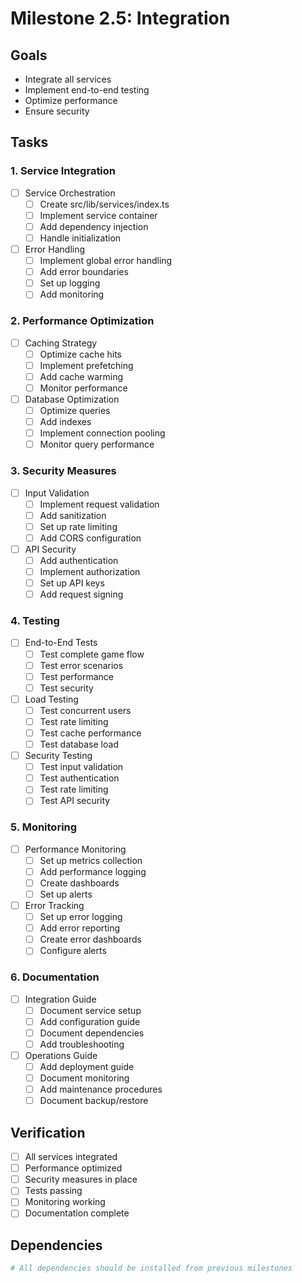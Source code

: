 # Milestone 2.5: Integration

## Goals
- Integrate all services
- Implement end-to-end testing
- Optimize performance
- Ensure security

## Tasks

### 1. Service Integration
- [ ] Service Orchestration
  - [ ] Create src/lib/services/index.ts
  - [ ] Implement service container
  - [ ] Add dependency injection
  - [ ] Handle initialization

- [ ] Error Handling
  - [ ] Implement global error handling
  - [ ] Add error boundaries
  - [ ] Set up logging
  - [ ] Add monitoring

### 2. Performance Optimization
- [ ] Caching Strategy
  - [ ] Optimize cache hits
  - [ ] Implement prefetching
  - [ ] Add cache warming
  - [ ] Monitor performance

- [ ] Database Optimization
  - [ ] Optimize queries
  - [ ] Add indexes
  - [ ] Implement connection pooling
  - [ ] Monitor query performance

### 3. Security Measures
- [ ] Input Validation
  - [ ] Implement request validation
  - [ ] Add sanitization
  - [ ] Set up rate limiting
  - [ ] Add CORS configuration

- [ ] API Security
  - [ ] Add authentication
  - [ ] Implement authorization
  - [ ] Set up API keys
  - [ ] Add request signing

### 4. Testing
- [ ] End-to-End Tests
  - [ ] Test complete game flow
  - [ ] Test error scenarios
  - [ ] Test performance
  - [ ] Test security

- [ ] Load Testing
  - [ ] Test concurrent users
  - [ ] Test rate limiting
  - [ ] Test cache performance
  - [ ] Test database load

- [ ] Security Testing
  - [ ] Test input validation
  - [ ] Test authentication
  - [ ] Test rate limiting
  - [ ] Test API security

### 5. Monitoring
- [ ] Performance Monitoring
  - [ ] Set up metrics collection
  - [ ] Add performance logging
  - [ ] Create dashboards
  - [ ] Set up alerts

- [ ] Error Tracking
  - [ ] Set up error logging
  - [ ] Add error reporting
  - [ ] Create error dashboards
  - [ ] Configure alerts

### 6. Documentation
- [ ] Integration Guide
  - [ ] Document service setup
  - [ ] Add configuration guide
  - [ ] Document dependencies
  - [ ] Add troubleshooting

- [ ] Operations Guide
  - [ ] Add deployment guide
  - [ ] Document monitoring
  - [ ] Add maintenance procedures
  - [ ] Document backup/restore

## Verification
- [ ] All services integrated
- [ ] Performance optimized
- [ ] Security measures in place
- [ ] Tests passing
- [ ] Monitoring working
- [ ] Documentation complete

## Dependencies
```bash
# All dependencies should be installed from previous milestones
``` 